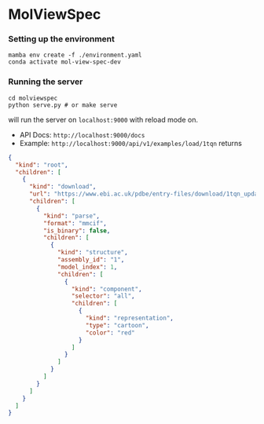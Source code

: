 MolViewSpec
=============

### Setting up the environment

```
mamba env create -f ./environment.yaml
conda activate mol-view-spec-dev
```

### Running the server

```
cd molviewspec
python serve.py # or make serve
```

will run the server on `localhost:9000` with reload mode on.

- API Docs: `http://localhost:9000/docs`
- Example: `http://localhost:9000/api/v1/examples/load/1tqn` returns 

```json
{
  "kind": "root",
  "children": [
    {
      "kind": "download",
      "url": "https://www.ebi.ac.uk/pdbe/entry-files/download/1tqn_updated.cif",
      "children": [
        {
          "kind": "parse",
          "format": "mmcif",
          "is_binary": false,
          "children": [
            {
              "kind": "structure",
              "assembly_id": "1",
              "model_index": 1,
              "children": [
                {
                  "kind": "component",
                  "selector": "all",
                  "children": [
                    {
                      "kind": "representation",
                      "type": "cartoon",
                      "color": "red"
                    }
                  ]
                }
              ]
            }
          ]
        }
      ]
    }
  ]
}
```